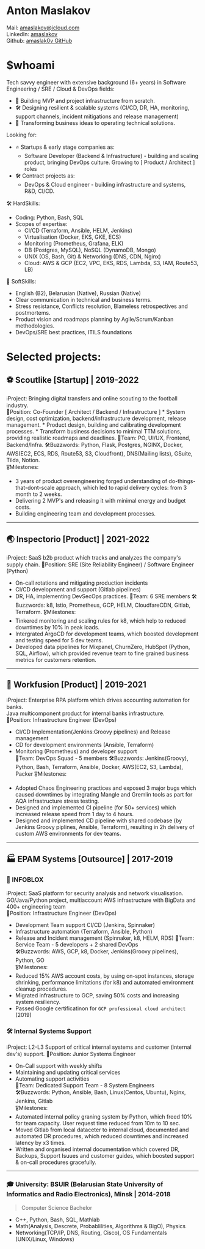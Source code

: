 # Anton Maslakov  
Mail:     amaslakov@icloud.com  
LinkedIn: [amaslakov](https://www.linkedin.com/in/amaslakov/)  
Github:   [amaslak0v GitHub](https://github.com/amaslak0v)  

# $whoami
Tech savvy engineer with extensive background (6+ years) in Software Engineering / SRE / Cloud & DevOps fields:
  * 🚀 Building MVP and project infrastructure from scratch.
  * 🛠️ Designing resilient & scalable systems (CI/CD, DR, HA, monitoring, support channels, incident mitigations and release management)
  * 💬 Transforming business ideas to operating technical solutions.

Looking for:
  * ⭐ Startups & early stage companies as:  
     * Software Developer (Backend & Infrastructure) - building and scaling product, bringing DevOps culture. Growing to [ Product / Architect ] roles 
  * 🛠️ Contract projects as:
     * DevOps & Cloud engineer - building infrastructure and systems, R&D, CI/CD.

🛠 HardSkills: 
  * Coding: Python, Bash, SQL
  * Scopes of expertise: 
	* CI/CD (Terraform, Ansible, HELM, Jenkins)
	* Virtualisation (Docker, EKS, GKE, ECS)
	* Monitoring (Prometheus, Grafana, ELK)
	* DB (Postgres, MySQL), NoSQL (DynamoDB, Mongo)
	* UNIX (OS, Bash, Git) & Networking (DNS, CDN, Nginx)
	* Cloud: AWS & GCP (EC2, VPC, EKS, RDS, Lambda, S3, IAM, Route53, LB) 

💬 SoftSkills:
  * English (B2), Belarusian (Native), Russian (Native)
  * Clear communication in technical and business terms.
  * Stress resistance, Conflicts resolution, Blameless retrospectives and postmortems.
  * Product vision and roadmaps planning by Agile/Scrum/Kanban methodologies.
  * DevOps/SRE best practices, ITILS foundations

# Selected projects:

## ⚽️ Scoutlike [Startup] | 2019-2022
ℹ️Project: Bringing digital transfers and online scouting to the football industry.  
💼Position: Co-Founder [ Architect / Backend / Infrastructure ]
	* System design, cost optimization, backend/infrastructure development, release management. 
	* Product design, building and calibrating development processes.
	* Transform business decisions to minimal TTM solutions, providing realistic roadmaps and deadlines.
👥Team: PO, UI/UX, Frontend, Backend/Infra.
🛠Buzzwords: Python, Flask, Postgres, NGINX, Docker, AWS(EC2, ECS, RDS, Route53, S3, Cloudfront), DNS(Mailing lists), GSuite, Tilda, Notion.  
🎖Milestones:
  * 3 years of product overengineering forged understanding of do-things-that-dont-scale approach, which led to rapid delivery cycles: from 3 month to 2 weeks.
  * Delivering 2 MVP's and releasing it with minimal energy and budget costs.
  * Building engineering team and development processes.

---
## 🌏 Inspectorio [Product] | 2021-2022
ℹ️Project: SaaS b2b product which tracks and analyzes the company's supply chain.
💼Position: SRE (Site Reliability Engineer) / Software Engineer (Python)
  * On-call rotations and mitigating production incidents
  * CI/CD development and support (Gitlab pipelines)
  * DR, HA, implementing DevSecOps practices.
👥Team: 6 SRE members
🛠Buzzwords: k8, Istio, Prometheus, GCP, HELM, CloudfareCDN, Gitlab, Terraform.
🎖Milestones: 
  * Tinkered monitoring and scaling rules for k8, which help to reduced downtimes by 10% in peak loads.
  * Intergrated ArgoCD for development teams, which boosted development and testing speed for 5 dev teams.
  * Developed data pipelines for Mixpanel, ChurnZero, HubSpot (Python, SQL, Airflow), which provided revenue team to fine grained business metrics for customers retention.

---
## 🤖 Workfusion  [Product] | 2019-2021
ℹ️Project: Enterprise RPA platform which drives accounting automation for banks.  
  Java multicomponent product for internal banks infrastructure.  
💼Position: Infrastructure Engineer (DevOps)  
  - CI/CD Implementation(Jenkins:Groovy pipelines) and Release management 
  - CD for development environments (Ansible, Terraform)  
  - Monitoring (Prometheus) and developer support  
👥Team: DevOps Squad - 5 members
🛠Buzzwords: Jenkins(Groovy), Python, Bash, Terraform, Ansible, Docker, AWS(EC2, S3, Lambda), Packer
🎖Milestones: 
  * Adopted Chaos Engineering practices and exposed 3 major bugs which caused downtimes by integrating Mangle and Gremlin tools as part for AQA infrastructure stress testing.
  * Designed and implemented CI pipeline (for 50+ services) which increased release speed from 1 day to 4 hours.
  * Designed and implemented CD pipeline with shared codebase (by Jenkins Groovy piplines, Ansible, Terraform), resulting in 2h delivery of custom AWS environments for dev teams.

---
## 🏭 EPAM Systems  [Outsource] | 2017-2019

### 📡 INFOBLOX 
ℹ️Project: SaaS platform for security analysis and network visualisation.  
  GO/Java/Python project, multiaccount AWS infrastructure with BigData and 400+ engineering team  
💼Position: Infrastructure Engineer (DevOps) 
  * Development Team support CI/CD (Jenkins, Spinnaker) 
  * Infrastructure automation (Terraform, Ansible, Python)
  * Release and Incident management (Spinnaker, k8, HELM, RDS)
👥Team: Service Team - 5 developers + 2 shared DevOps  
🛠Buzzwords: AWS, GCP, k8, Docker, Jenkins(Groovy pipelines), Python, GO  
🎖Milestones:   
  * Reduced 15% AWS account costs, by using on-spot instances, storage shrinking, performance limitations (for k8) and automated environment cleanup procedures.
  * Migrated  infrastructure to GCP, saving 50% costs and increasing system resiliency.
  * Passed Google certificatinon for `GCP professional cloud architect` (2019)

### 🛠️ Internal Systems Support 
ℹ️Project: L2-L3 Support of critical internal systems and customer (internal dev's) support.
💼Position: Junior Systems Engineer  
  * On-Call support with weekly shifts
  * Maintaining and updating critical services
  * Automating support activities  
👥Team: Dedicated Support Team - 8 System Engineers  
🛠Buzzwords: Python, Ansible, Bash, Linux(Centos, Ubuntu), Nginx, Jenkins, Gitlab  
🎖Milestones:  
  * Automated internal policy graning system by Python, which freed 10% for team capacity. 
  User request time reduced from 10m to 10 sec.
  * Moved Gitlab from local dataceter to internal cloud, documented and automated DR procedures, which reduced downtimes and increased latency by x3 times.
  * Written and organised internal documentation which covered DR, Backups, Support Isuues and customer guides, which boosted support & on-call procedures gracefully.

---
### 🎓 University: BSUIR (Belarusian State University of Informatics and Radio Electronics), Minsk | 2014-2018
  > Computer Science Bachelor  
  * C++, Python, Bash, SQL, Mathlab 
  * Math(Analysis, Descrete, Probablilities, Algorithms & BigO), Physics
  * Networking(TCP/IP, DNS, Routing, Cisco), OS Fundamentals (UNIX/Linux, Windows)